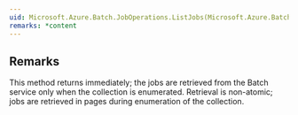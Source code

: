 ```yaml
---  
uid: Microsoft.Azure.Batch.JobOperations.ListJobs(Microsoft.Azure.Batch.DetailLevel,System.Collections.Generic.IEnumerable{Microsoft.Azure.Batch.BatchClientBehavior})  
remarks: *content  
---  
```

  
## Remarks  
 This method returns immediately; the jobs are retrieved from the Batch service only when the collection is enumerated.             Retrieval is non-atomic; jobs are retrieved in pages during enumeration of the collection.